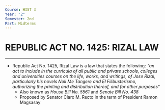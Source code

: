 ```yaml
---
Course: HIST 3
Year: "2"
Semester: 2nd
Part: Midterms
---
```

# REPUBLIC ACT NO. 1425: RIZAL LAW
---
- Republic Act No. 1425, Rizal Law is a law that states the following: *"an act to include in the curricula of all public and private schools, colleges and universities courses on the life, works, and writings, of Jose Rizal, particularly his novels Noli Me Tangere and El Filibusterismo, authorizing the printing and distribution thereof, and for other purposes"*
	- Also known as *House Bill No. 5561* and *Senate Bill No. 438*
	- Proposed by Senator Claro M. Recto in the term of President Ramon Magsasay

